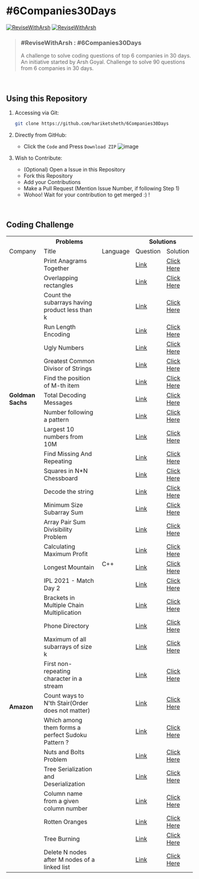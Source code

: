 # #6Companies30Days

[![ReviseWithArsh](https://img.shields.io/badge/ReviseWithArsh-6Companies30Days-green?style=for-the-badge&logo=github)](https://github.com/hariketsheth/6Companies30Days)
[![ReviseWithArsh](https://img.shields.io/badge/Language-C++-red?style=for-the-badge&logo=C%2B%2B)](https://github.com/hariketsheth/6Companies30Days)

>### #ReviseWithArsh : #6Companies30Days 
> A challenge to solve coding questions of top 6 companies in 30 days. An initiative started by Arsh Goyal. 
> Challenge to solve 90 questions from 6 companies in 30 days.

<br>

## Using this Repository
1. Accessing via Git:
   ```bash
   git clone https://github.com/hariketsheth/6Companies30Days
   ```
   
2. Directly from GitHub:
   - Click the `Code` and Press `Download ZIP`
   ![image](https://user-images.githubusercontent.com/72455881/147927669-90f3dd8b-0bd5-4969-a942-dfd6dad17ede.png)

3. Wish to Contribute:
   - (Optional) Open a Issue in this Repository
   - Fork this Repository
   - Add your Contributions
   - Make a Pull Request (Mention Issue Number, if following Step 1)
   - Wohoo! Wait for your contribution to get merged :) !

<br>

## Coding Challenge
<table>
    <tr>
        <th colspan ="3"> <b>Problems</b> </ th> 
	<th colspan ="2"> <b>Solutions</b> </ th>
    </tr>
    <tr>
	<center>
	<td>Company</ td> 
  <td>Title</ td> 
     <td>Language</ td> 
     <td>Question</ td> 
     <td>Solution</ td> 
	</center>
    </tr>
<tr>
	<td rowspan="15"><b>Goldman Sachs</b></td>
	<td>Print Anagrams Together</td>
	<td rowspan="30">C++</td>
	<td><a href="https://practice.geeksforgeeks.org/problems/print-anagrams-together/1/">Link</a></td>
	<td><a href="https://github.com/hariketsheth/6Companies30Days/blob/main/Milestone1%20-%20Goldman%20Sachs/a.%20Anagrams.cpp">Click Here</a></td>
	</tr>
<tr>
	<td>Overlapping rectangles</td>
	<td><a href="https://practice.geeksforgeeks.org/problems/overlapping-rectangles1924/1/">Link</a></td>
	<td><a href="https://github.com/hariketsheth/6Companies30Days/blob/main/Milestone1%20-%20Goldman%20Sachs/b.%20Overlapping_Rectangles.cpp">Click Here</a></td>
	</tr>
	
<tr>
	<td>Count the subarrays having product less than k</td>
	<td><a href="https://practice.geeksforgeeks.org/problems/count-the-subarrays-having-product-less-than-k1708/1/">Link</a></td>
	<td><a href="https://github.com/hariketsheth/6Companies30Days/blob/main/Milestone1%20-%20Goldman%20Sachs/c.%20Subarray_Product.cpp">Click Here</a></td>
	</tr>
<tr>
	<td>Run Length Encoding</td>
	<td><a href="https://practice.geeksforgeeks.org/problems/run-length-encoding/1/">Link</a></td>
	<td><a href="https://github.com/hariketsheth/6Companies30Days/blob/main/Milestone1%20-%20Goldman%20Sachs/d.%20Length_Encoding.cpp">Click Here</a></td>
	</tr>
<tr>
	<td>Ugly Numbers</td>
	<td><a href="https://practice.geeksforgeeks.org/problems/ugly-numbers2254/1/">Link</a></td>
	<td><a href="https://github.com/hariketsheth/6Companies30Days/blob/main/Milestone1%20-%20Goldman%20Sachs/e.%20Ugly_Numbers.cpp">Click Here</a></td>
	</tr>
<tr>
	<td>Greatest Common Divisor of Strings</td>
	<td><a href="https://leetcode.com/problems/greatest-common-divisor-of-strings/">Link</a></td>
	<td><a href="https://github.com/hariketsheth/6Companies30Days/blob/main/Milestone1%20-%20Goldman%20Sachs/f.%20Greatest_Common_Divisor.cpp">Click Here</a></td>
	</tr>
<tr>
	<td>Find the position of M-th item</td>
	<td><a href="https://practice.geeksforgeeks.org/problems/find-the-position-of-m-th-item1723/1">Link</a></td>
	<td><a href="https://github.com/hariketsheth/6Companies30Days/blob/main/Milestone1%20-%20Goldman%20Sachs/g.%20Position_Of_Mth_Item.cpp">Click Here</a></td>
	</tr>
<tr>
	<td>Total Decoding Messages</td>
	<td><a href="https://practice.geeksforgeeks.org/problems/total-decoding-messages1235/1/">Link</a></td>
	<td><a href="https://github.com/hariketsheth/6Companies30Days/blob/main/Milestone1%20-%20Goldman%20Sachs/h.%20Total_Decoding_Messages.cpp">Click Here</a></td>
	</tr>
<tr>
	<td>Number following a pattern</td>
	<td><a href="https://practice.geeksforgeeks.org/problems/number-following-a-pattern3126/1">Link</a></td>
	<td><a href="https://github.com/hariketsheth/6Companies30Days/blob/main/Milestone1%20-%20Goldman%20Sachs/i.%20Number_Following_Pattern.cpp">Click Here</a></td>
	</tr>
<tr>
	<td>Largest 10 numbers from 10M</td>
	<td><a href="#">Link</a></td>
	<td><a href="https://github.com/hariketsheth/6Companies30Days/blob/main/Milestone1%20-%20Goldman%20Sachs/j.%20Largest_Numbers.cpp">Click Here</a></td>
	</tr>
<tr>
	<td>Find Missing And Repeating</td>
	<td><a href="https://practice.geeksforgeeks.org/problems/find-missing-and-repeating2512/1/">Link</a></td>
	<td><a href="https://github.com/hariketsheth/6Companies30Days/blob/main/Milestone1%20-%20Goldman%20Sachs/k.%20Missing_And_Repeating.cpp">Click Here</a></td>
	</tr>
<tr>
	<td>Squares in N*N Chessboard</td>
	<td><a href="#">Link</a></td>
	<td><a href="https://github.com/hariketsheth/6Companies30Days/blob/main/Milestone1%20-%20Goldman%20Sachs/l.%20Square_N*N.cpp">Click Here</a></td>
	</tr>
<tr>
	<td>Decode the string</td>
	<td><a href="https://practice.geeksforgeeks.org/problems/decode-the-string2444/1">Link</a></td>
	<td><a href="https://github.com/hariketsheth/6Companies30Days/blob/main/Milestone1%20-%20Goldman%20Sachs/m.%20Decode_String.cpp">Click Here</a></td>
	</tr>
<tr>
	<td>Minimum Size Subarray Sum</td>
	<td><a href="https://leetcode.com/problems/minimum-size-subarray-sum/">Link</a></td>
	<td><a href="https://github.com/hariketsheth/6Companies30Days/blob/main/Milestone1%20-%20Goldman%20Sachs/n.%20Minimum_Size_Subarray.cpp">Click Here</a></td>
	</tr>
<tr>
	<td>Array Pair Sum Divisibility Problem</td>
	<td><a href="https://practice.geeksforgeeks.org/problems/array-pair-sum-divisibility-problem3257/1">Link</a></td>
	<td><a href="https://github.com/hariketsheth/6Companies30Days/blob/main/Milestone1%20-%20Goldman%20Sachs/o.%20Array_Sum_Divisibility.cpp">Click Here</a></td>
	</tr>
	
	
<tr>
	<td rowspan="15"><b>Amazon</b></td>
	<td>Calculating Maximum Profit</td>
	<td><a href="https://practice.geeksforgeeks.org/problems/maximum-profit4657/1">Link</a></td>
	<td><a href="https://github.com/hariketsheth/6Companies30Days/blob/main/Milestone2%20-%20Amazon/a.%20Maximum_Profit.cpp">Click Here</a></td>
	</tr>
<tr>
	<td>Longest Mountain</td>
	<td><a href="https://leetcode.com/problems/longest-mountain-in-array/">Link</a></td>
	<td><a href="https://github.com/hariketsheth/6Companies30Days/blob/main/Milestone2%20-%20Amazon/b.%20Longest_Mountain.cpp">Click Here</a></td>
	</tr>
	
<tr>
	<td>IPL 2021 - Match Day 2</td>
	<td><a href="https://practice.geeksforgeeks.org/problems/deee0e8cf9910e7219f663c18d6d640ea0b87f87/1/">Link</a></td>
	<td><a href="https://github.com/hariketsheth/6Companies30Days/blob/main/Milestone2%20-%20Amazon/c.%20IPL2021.cpp">Click Here</a></td>
	</tr>
<tr>
	<td>Brackets in Multiple Chain Multiplication</td>
	<td><a href="https://practice.geeksforgeeks.org/problems/brackets-in-matrix-chain-multiplication1024/1/">Link</a></td>
	<td><a href="https://github.com/hariketsheth/6Companies30Days/blob/main/Milestone2%20-%20Amazon/d.%20Brackets_Matrix.cpp">Click Here</a></td>
	</tr>
<tr>
	<td>Phone Directory</td>
	<td><a href="https://practice.geeksforgeeks.org/problems/phone-directory4628/1/">Link</a></td>
	<td><a href="https://github.com/hariketsheth/6Companies30Days/blob/main/Milestone2%20-%20Amazon/e.%20Phone_Directory.cpp">Click Here</a></td>
	</tr>
<tr>
	<td>Maximum of all subarrays of size k</td>
	<td><a href="https://practice.geeksforgeeks.org/problems/maximum-of-all-subarrays-of-size-k3101/1">Link</a></td>
	<td><a href="https://github.com/hariketsheth/6Companies30Days/blob/main/Milestone2%20-%20Amazon/f.%20Maximum_Subarray.cpp">Click Here</a></td>
	</tr>
<tr>
	<td>First non-repeating character in a stream</td>
	<td><a href="https://practice.geeksforgeeks.org/problems/first-non-repeating-character-in-a-stream1216/1">Link</a></td>
	<td><a href="https://github.com/hariketsheth/6Companies30Days/blob/main/Milestone2%20-%20Amazon/g.%20Non-repeating.cpp">Click Here</a></td>
	</tr>
<tr>
	<td>Count ways to N'th Stair(Order does not matter)</td>
	<td><a href="https://practice.geeksforgeeks.org/problems/count-ways-to-nth-stairorder-does-not-matter1322/1/">Link</a></td>
	<td><a href="https://github.com/hariketsheth/6Companies30Days/blob/main/Milestone2%20-%20Amazon/h.%20Nth-Stair.cpp">Click Here</a></td>
	</tr>
<tr>
	<td>Which among them forms a perfect Sudoku Pattern ?</td>
	<td><a href="https://practice.geeksforgeeks.org/problems/is-sudoku-valid4820/1/">Link</a></td>
	<td><a href="https://github.com/hariketsheth/6Companies30Days/blob/main/Milestone2%20-%20Amazon/i.%20Valid_Sudoku.cpp">Click Here</a></td>
	</tr>
<tr>
	<td>Nuts and Bolts Problem</td>
	<td><a href="https://practice.geeksforgeeks.org/problems/nuts-and-bolts-problem0431/1">Link</a></td>
	<td><a href="https://github.com/hariketsheth/6Companies30Days/blob/main/Milestone2%20-%20Amazon/j.%20Nuts_And_Bolts.cpp">Click Here</a></td>
	</tr>
<tr>
	<td>Tree Serialization and Deserialization</td>
	<td><a href="https://practice.geeksforgeeks.org/problems/serialize-and-deserialize-a-binary-tree/1">Link</a></td>
	<td><a href="https://github.com/hariketsheth/6Companies30Days/blob/main/Milestone2%20-%20Amazon/k.%20Serialise_Binary_Tree.cpp">Click Here</a></td>
	</tr>
<tr>
	<td>Column name from a given column number</td>
	<td><a href="https://practice.geeksforgeeks.org/problems/column-name-from-a-given-column-number4244/1/">Link</a></td>
	<td><a href="https://github.com/hariketsheth/6Companies30Days/blob/main/Milestone2%20-%20Amazon/l.%20Column_Name.cpp">Click Here</a></td>
	</tr>
<tr>
	<td>Rotten Oranges</td>
	<td><a href="https://leetcode.com/problems/rotting-oranges/">Link</a></td>
	<td><a href="https://github.com/hariketsheth/6Companies30Days/blob/main/Milestone2%20-%20Amazon/m.%20Rotting_Oranges.cpp">Click Here</a></td>
	</tr>
<tr>
	<td>Tree Burning</td>
	<td><a href="https://practice.geeksforgeeks.org/problems/burning-tree/1/">Link</a></td>
	<td><a href="https://github.com/hariketsheth/6Companies30Days/blob/main/Milestone2%20-%20Amazon/n.%20Burning_Tree.cpp">Click Here</a></td>
	</tr>
<tr>
	<td>Delete N nodes after M nodes of a linked list</td>
	<td><a href="https://practice.geeksforgeeks.org/problems/delete-n-nodes-after-m-nodes-of-a-linked-list/1/">Link</a></td>
	<td><a href="https://github.com/hariketsheth/6Companies30Days/blob/main/Milestone2%20-%20Amazon/o.%20Delete_N_Nodes.cpp">Click Here</a></td>
	</tr>
</table>
<br>
<br>

